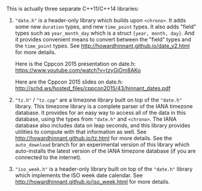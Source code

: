 This is actually three separate C++11/C++14 libraries:

1.  `"date.h"` is a header-only library which builds upon `<chrono>`.  It adds some new `duration` types, and new `time_point` types.  It also adds "field" types such as `year_month_day` which is a struct `{year, month, day}`.  And it provides convenient means to convert between the "field" types and the `time_point` types.  See http://howardhinnant.github.io/date_v2.html for more details.

    Here is the Cppcon 2015 presentation on date.h: https://www.youtube.com/watch?v=tzyGjOm8AKo

    Here are the Cppcon 2015 slides on date.h: http://schd.ws/hosted_files/cppcon2015/43/hinnant_dates.pdf

2. `"tz.h"` / `"tz.cpp"`  are a timezone library built on top of the `"date.h"` library.  This timezone library is a complete parser of the IANA timezone database.  It provides for an easy way to access all of the data in this database, using the types from `"date.h"` and `<chrono>`.  The IANA database also includes data on leap seconds, and this library provides utilities to compute with that information as well.  See http://howardhinnant.github.io/tz.html for more details.  See the `auto_download` branch for an experimental version of this library which auto-installs the latest version of the IANA timezone database (if you are connected to the internet).

3. `"iso_week.h"` is a header-only library built on top of the `"date.h"` library which implements the ISO week date calendar.  See http://howardhinnant.github.io/iso_week.html for more details.
